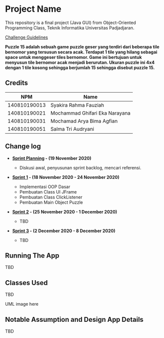 # Project Name

This repository is a final project (Java GUI) from Object-Oriented Programming Class, Teknik Informatika Universitas Padjadjaran. 

[Challenge Guidelines](challenge-guideline.md)

**Puzzle 15 adalah sebuah game puzzle geser yang terdiri dari beberapa tile bernomor yang tersusun secara acak. Terdapat 1 tile yang hilang sebagai space untuk menggeser tiles bernomor. Game ini bertujuan untuk menyusun tile bernomor acak menjadi berurutan. Ukuran puzzle ini 4x4 dengan 1 tile kosong sehingga berjumlah 15 sehingga disebut puzzle 15.**

## Credits
| NPM           | Name                            |
| ------------- |-------------------------------- |
| 140810190013  | Syakira Rahma Fauziah           |
| 140810190021  | Mochammad Ghifari Eka Narayana  |
| 140810190031  | Mochamad Arya Bima Agfian       |
| 140810190051  | Salma Tri Audryani              |

## Change log
- **[Sprint Planning](changelog/sprint-planning.md) - (19 November 2020)** 
   - Diskusi awal, penyusunan sprint backlog, mencari referensi.

- **[Sprint 1](changelog/sprint-1.md) - (18 November 2020 - 24 November 2020)** 
   - Implementasi OOP Dasar
   - Pembuatan Class UI JFrame
   - Pembuatan Class ClickListener
   - Pembuatan Main Object Puzzle
   
- **[Sprint 2](changelog/sprint-2.md) - (25 November 2020 - 1 December 2020)** 
   - TBD
   
- **[Sprint 3](changelog/sprint-3.md) - (2 December 2020 - 8 December 2020)** 
   - TBD

## Running The App

TBD

## Classes Used

TBD

UML image here

## Notable Assumption and Design App Details

TBD
